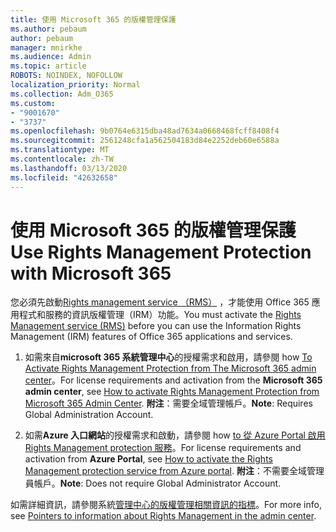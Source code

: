```yaml
---
title: 使用 Microsoft 365 的版權管理保護
ms.author: pebaum
author: pebaum
manager: mnirkhe
ms.audience: Admin
ms.topic: article
ROBOTS: NOINDEX, NOFOLLOW
localization_priority: Normal
ms.collection: Adm_O365
ms.custom:
- "9001670"
- "3737"
ms.openlocfilehash: 9b0764e6315dba48ad7634a0668468fcff8408f4
ms.sourcegitcommit: 2561248cfa1a562504183d84e2252deb60e6588a
ms.translationtype: MT
ms.contentlocale: zh-TW
ms.lasthandoff: 03/13/2020
ms.locfileid: "42632658"
---
```

# <a name="use-rights-management-protection-with-microsoft-365"></a><span data-ttu-id="4ed70-102">使用 Microsoft 365 的版權管理保護</span><span class="sxs-lookup"><span data-stu-id="4ed70-102">Use Rights Management Protection with Microsoft 365</span></span>

<span data-ttu-id="4ed70-103">您必須先啟動[Rights management service （RMS）](https://docs.microsoft.com/azure/information-protection/what-is-azure-rms) ，才能使用 Office 365 應用程式和服務的資訊版權管理（IRM）功能。</span><span class="sxs-lookup"><span data-stu-id="4ed70-103">You must activate the [Rights Management service (RMS)](https://docs.microsoft.com/azure/information-protection/what-is-azure-rms) before you can use the Information Rights Management (IRM) features of Office 365 applications and services.</span></span>

1. <span data-ttu-id="4ed70-104">如需來自**microsoft 365 系統管理中心**的授權需求和啟用，請參閱 how [To Activate Rights Management Protection from The Microsoft 365 admin center](https://docs.microsoft.com/azure/information-protection/activate-office365)。</span><span class="sxs-lookup"><span data-stu-id="4ed70-104">For license requirements and activation from the **Microsoft 365 admin center**, see [How to activate Rights Management Protection from Microsoft 365 Admin Center](https://docs.microsoft.com/azure/information-protection/activate-office365).</span></span> <span data-ttu-id="4ed70-105">**附注**：需要全域管理帳戶。</span><span class="sxs-lookup"><span data-stu-id="4ed70-105">**Note**: Requires Global Administration Account.</span></span>

2. <span data-ttu-id="4ed70-106">如需**Azure 入口網站**的授權需求和啟動，請參閱 how [to 從 Azure Portal 啟用 Rights Management protection 服務](https://docs.microsoft.com/azure/information-protection/activate-azure)。</span><span class="sxs-lookup"><span data-stu-id="4ed70-106">For license requirements and activation from **Azure Portal**, see [How to activate the Rights Management protection service from Azure portal](https://docs.microsoft.com/azure/information-protection/activate-azure).</span></span> <span data-ttu-id="4ed70-107">**附注**：不需要全域管理員帳戶。</span><span class="sxs-lookup"><span data-stu-id="4ed70-107">**Note**: Does not require Global Administrator Account.</span></span>
 

<span data-ttu-id="4ed70-108">如需詳細資訊，請參閱系統[管理中心的版權管理相關資訊的指標](https://docs.microsoft.com/office365/enterprise/activate-rms-in-office-365)。</span><span class="sxs-lookup"><span data-stu-id="4ed70-108">For more info, see [Pointers to information about Rights Management in the admin center](https://docs.microsoft.com/office365/enterprise/activate-rms-in-office-365).</span></span>
